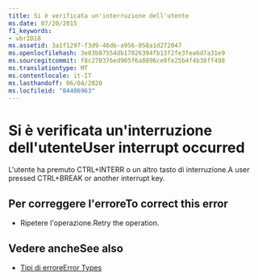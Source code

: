```yaml
---
title: Si è verificata un'interruzione dell'utente
ms.date: 07/20/2015
f1_keywords:
- vbrID18
ms.assetid: 3a1f1297-f3d9-46db-a956-058a1d272047
ms.openlocfilehash: 3e03b87554db17826394fb13f2fe3fea6d7a31e9
ms.sourcegitcommit: f8c270376ed905f6a8896ce0fe25b4f4b38ff498
ms.translationtype: MT
ms.contentlocale: it-IT
ms.lasthandoff: 06/04/2020
ms.locfileid: "84406963"
---
```

# <a name="user-interrupt-occurred"></a><span data-ttu-id="675fd-102">Si è verificata un'interruzione dell'utente</span><span class="sxs-lookup"><span data-stu-id="675fd-102">User interrupt occurred</span></span>
<span data-ttu-id="675fd-103">L'utente ha premuto CTRL+INTERR o un altro tasto di interruzione.</span><span class="sxs-lookup"><span data-stu-id="675fd-103">A user pressed CTRL+BREAK or another interrupt key.</span></span>  
  
## <a name="to-correct-this-error"></a><span data-ttu-id="675fd-104">Per correggere l'errore</span><span class="sxs-lookup"><span data-stu-id="675fd-104">To correct this error</span></span>  
  
- <span data-ttu-id="675fd-105">Ripetere l'operazione.</span><span class="sxs-lookup"><span data-stu-id="675fd-105">Retry the operation.</span></span>  
  
## <a name="see-also"></a><span data-ttu-id="675fd-106">Vedere anche</span><span class="sxs-lookup"><span data-stu-id="675fd-106">See also</span></span>

- [<span data-ttu-id="675fd-107">Tipi di errore</span><span class="sxs-lookup"><span data-stu-id="675fd-107">Error Types</span></span>](../programming-guide/language-features/error-types.md)
